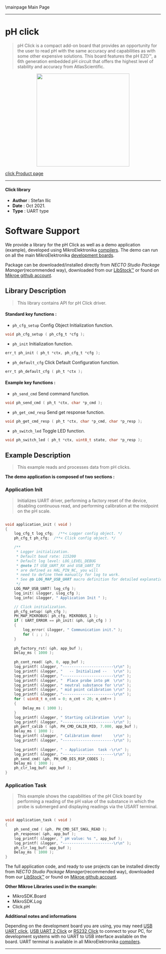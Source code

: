 \mainpage Main Page

---
# pH click

> pH Click is a compact add-on board that provides an opportunity for the user to read pH with the same accuracy and capabilities as with some other expensive solutions. This board features the pH EZO™, a 6th generation embedded pH circuit that offers the highest level of stability and accuracy from AtlasScientific.

<p align="center">
  <img src="https://download.mikroe.com/images/click_for_ide/ph_click.png" height=300px>
</p>

[click Product page](https://www.mikroe.com/ph-click)

---


#### Click library

- **Author**        : Stefan Ilic
- **Date**          : Oct 2021.
- **Type**          : UART type


# Software Support

We provide a library for the pH Click
as well as a demo application (example), developed using MikroElektronika
[compilers](https://www.mikroe.com/necto-studio).
The demo can run on all the main MikroElektronika [development boards](https://www.mikroe.com/development-boards).

Package can be downloaded/installed directly from *NECTO Studio Package Manager*(recommended way), downloaded from our [LibStock&trade;](https://libstock.mikroe.com) or found on [Mikroe github account](https://github.com/MikroElektronika/mikrosdk_click_v2/tree/master/clicks).

## Library Description

> This library contains API for pH Click driver.

#### Standard key functions :

- `ph_cfg_setup` Config Object Initialization function.
```c
void ph_cfg_setup ( ph_cfg_t *cfg );
```

- `ph_init` Initialization function.
```c
err_t ph_init ( ph_t *ctx, ph_cfg_t *cfg );
```

- `ph_default_cfg` Click Default Configuration function.
```c
err_t ph_default_cfg ( ph_t *ctx );
```

#### Example key functions :

- `ph_send_cmd` Send command function.
```c
void ph_send_cmd ( ph_t *ctx, char *p_cmd );
```

- `ph_get_cmd_resp` Send get response function.
```c
void ph_get_cmd_resp ( ph_t *ctx, char *p_cmd, char *p_resp );
```

- `ph_switch_led` Toggle LED function.
```c
void ph_switch_led ( ph_t *ctx, uint8_t state, char *p_resp );
```

## Example Description

> This example reads and processes data from pH clicks.

**The demo application is composed of two sections :**

### Application Init

> Initializes UART driver, performing a factory reset of the device, disabling continuous read, 
> and performing calibration at the midpoint on the pH scale.

```c

void application_init ( void ) 
{
    log_cfg_t log_cfg;  /**< Logger config object. */
    ph_cfg_t ph_cfg;  /**< Click config object. */

    /** 
     * Logger initialization.
     * Default baud rate: 115200
     * Default log level: LOG_LEVEL_DEBUG
     * @note If USB_UART_RX and USB_UART_TX 
     * are defined as HAL_PIN_NC, you will 
     * need to define them manually for log to work. 
     * See @b LOG_MAP_USB_UART macro definition for detailed explanation.
     */
    LOG_MAP_USB_UART( log_cfg );
    log_init( &logger, &log_cfg );
    log_info( &logger, " Application Init " );

    // Click initialization.
    ph_cfg_setup( &ph_cfg );
    PH_MAP_MIKROBUS( ph_cfg, MIKROBUS_1 );
    if ( UART_ERROR == ph_init( &ph, &ph_cfg ) ) 
    {
        log_error( &logger, " Communication init." );
        for ( ; ; );
    }
    
    ph_factory_rst( &ph, app_buf );
    Delay_ms ( 1000 );
    
    ph_cont_read( &ph, 0, app_buf );
    log_printf( &logger, "-----------------------\r\n" );
    log_printf( &logger, "   -- Initialized --   \r\n" );
    log_printf( &logger, "-----------------------\r\n" );
    log_printf( &logger, "  Place probe into pH  \r\n" );
    log_printf( &logger, " neutral substance for \r\n" );
    log_printf( &logger, " mid point calibration \r\n" );
    log_printf( &logger, "-----------------------\r\n" );
    for ( uint8_t n_cnt = 0; n_cnt < 20; n_cnt++ )
    {
        Delay_ms ( 1000 );
    }
    log_printf( &logger, " Starting calibration  \r\n" );
    log_printf( &logger, "-----------------------\r\n" );
    ph_perf_calib ( &ph, PH_CMD_CALIB_MID, 7.000, app_buf );
    Delay_ms ( 1000 );
    log_printf( &logger, " Calibration done!     \r\n" );
    log_printf( &logger, "-----------------------\r\n" );
    
    log_printf( &logger, " - Application  task -\r\n" );
    log_printf( &logger, "-----------------------\r\n" );
    ph_send_cmd( &ph, PH_CMD_DIS_RSP_CODES );
    Delay_ms ( 1000 );
    ph_clr_log_buf( app_buf );
}

```

### Application Task

> This example shows the capabilities of the pH Click board by performing a reading of the 
> pH value of the substance in which the probe is submerged and displaying readings via the 
> USART terminal.

```c

void application_task ( void ) 
{
    ph_send_cmd ( &ph, PH_CMD_SET_SNGL_READ );
    ph_response( &ph, app_buf );
    log_printf( &logger, " pH value: %s ", app_buf );
    log_printf( &logger, "-----------------------\r\n" );
    ph_clr_log_buf( app_buf );
    Delay_ms ( 1000 );
}

```


The full application code, and ready to use projects can be installed directly from *NECTO Studio Package Manager*(recommended way), downloaded from our [LibStock&trade;](https://libstock.mikroe.com) or found on [Mikroe github account](https://github.com/MikroElektronika/mikrosdk_click_v2/tree/master/clicks).

**Other Mikroe Libraries used in the example:**

- MikroSDK.Board
- MikroSDK.Log
- Click.pH

**Additional notes and informations**

Depending on the development board you are using, you may need
[USB UART click](https://www.mikroe.com/usb-uart-click),
[USB UART 2 Click](https://www.mikroe.com/usb-uart-2-click) or
[RS232 Click](https://www.mikroe.com/rs232-click) to connect to your PC, for
development systems with no UART to USB interface available on the board. UART
terminal is available in all MikroElektronika
[compilers](https://shop.mikroe.com/compilers).

---
